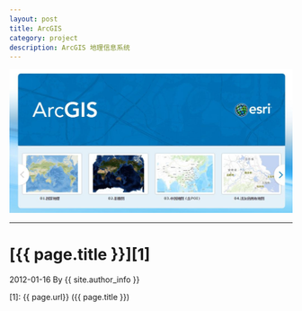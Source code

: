 ```yaml
---
layout: post
title: ArcGIS
category: project
description: ArcGIS 地理信息系统
---
```


![Alt text](../../images/arcgis/arcgis_home_pic.JPG "https://www.arcgis.com/home/")

---
# [{{ page.title }}][1]
2012-01-16 By {{ site.author_info }}


[winterhouse]:    http://695215742.github.io/  "WinterHouse"
[1]:    {{ page.url}}  ({{ page.title }})
